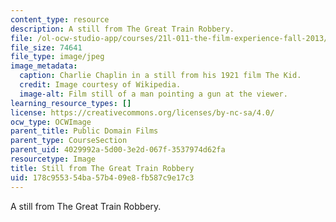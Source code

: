 ```yaml
---
content_type: resource
description: A still from The Great Train Robbery.
file: /ol-ocw-studio-app/courses/21l-011-the-film-experience-fall-2013/178c955354ba57b409e8fb587c9e17c3_trainstill.jpg
file_size: 74641
file_type: image/jpeg
image_metadata:
  caption: Charlie Chaplin in a still from his 1921 film The Kid.
  credit: Image courtesy of Wikipedia.
  image-alt: Film still of a man pointing a gun at the viewer.
learning_resource_types: []
license: https://creativecommons.org/licenses/by-nc-sa/4.0/
ocw_type: OCWImage
parent_title: Public Domain Films
parent_type: CourseSection
parent_uid: 4029992a-5d00-3e2d-067f-3537974d62fa
resourcetype: Image
title: Still from The Great Train Robbery
uid: 178c9553-54ba-57b4-09e8-fb587c9e17c3
---
```

A still from The Great Train Robbery.